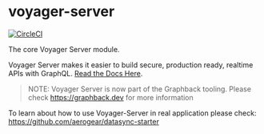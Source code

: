 # voyager-server

[![CircleCI](https://circleci.com/gh/aerogear/voyager-server.svg?style=svg)](https://circleci.com/gh/aerogear/voyager-server)

The core Voyager Server module.

Voyager Server makes it easier to build secure, production ready, realtime APIs with GraphQL. 
[Read the Docs Here](https://github.com/aerogear/voyager-server).


> NOTE: Voyager Server is now part of the Graphback tooling. 
Please check https://graphback.dev for more information

To learn about how to use Voyager-Server in real application please check:
https://github.com/aerogear/datasync-starter
